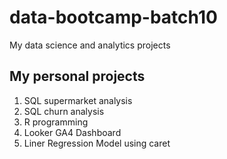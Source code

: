 # data-bootcamp-batch10
My data science and analytics projects

## My personal projects

1. SQL supermarket analysis
2. SQL churn analysis
3. R programming
4. Looker GA4 Dashboard
5. Liner Regression Model using caret
